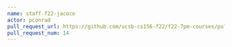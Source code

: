 ```yaml
---
name: staff-f22-jacoco
actor: pconrad
pull_request_url: https://github.com/ucsb-cs156-f22/f22-7pm-courses/pull/14
pull_request_num: 14
---
```

